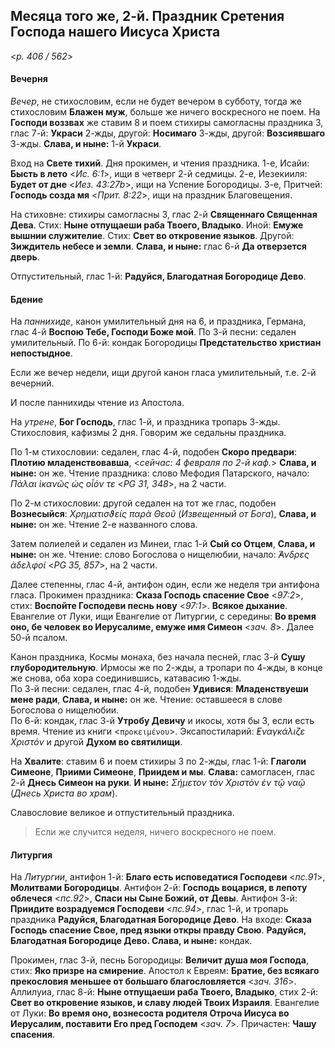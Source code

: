 
## Месяца того же, 2-й. Праздник Сретения Господа нашего Иисуса Христа  

<*p. 406 / 562*>

#### Вечерня

*Вечер*, не стихословим, если не будет вечером в субботу, тогда же стихословим **Блажен муж**, больше 
же ничего воскресного не поем. На **Господи воззвах** же ставим 8 и поем стихиры самогласны праздника 3, 
глас 7-й: **Украси** 2-жды, другой: **Носимаго** 3-жды, другой: **Возсиявшаго** 3-жды. 
**Слава, и ныне:** 1-й **Украси**. 

Вход на **Свете тихий**. Дня прокимен, и чтения праздника. 
1-е, Исайи: **Бысть в лето** <*Ис. 6:1*>, ищи в четверг 2-й седмицы. 
2-е, Иезекииля: **Будет от дне** <*Иез. 43:27b*>, ищи на Успение Богородицы. 
3-е, Притчей: **Господь созда мя** <*Прит. 8:22*>, ищи на праздник Благовещения. 

На стиховне: стихиры самогласны 3, глас 2-й **Священнаго Священная Дева**. 
Стих: **Ныне отпущаеши раба Твоего, Владыко**. 
Иной: **Емуже вышнии служителие**. 
Стих: **Свет во откровение языков**. 
Другой: **Зиждитель небесе и земли**. 
**Слава, и ныне:** глас 6-й **Да отверзется дверь**.  

Отпустительный, глас 1-й: **Радуйся, Благодатная Богородице Дево**. 

#### Бдение

На *паннихиде*, канон умилительный дня на 6, и праздника, Германа, глас 4-й **Воспою Тебе, 
Господи Боже мой**. 
По 3-й песни: седален умилительный.
По 6-й: кондак Богородицы **Предстательство христиан непостыдное**. 

Если же вечер недели, ищи другой канон гласа умилительный, т.е. 2-й вечерний. 

И после паннихиды чтение из Апостола.  

На *утрене*, **Бог Господь**, глас 1-й, и праздника тропарь 3-жды. Стихословия, кафизмы 2 дня. 
Говорим же седальны праздника.  

По 1-м стихословии: седален, глас 4-й, подобен **Скоро предвари**: **Плотию младенствовавша**, 
<*сейчас: 4 февраля по 2-й каф.*> **Слава, и ныне:** он же. 
Чтение праздника: слово Мефодия Патарского, начало: *Πάλαι ἱκανῶς ὡς οἷόν τε* <*PG 31, 348*>, на 2 части.  
 
По 2-м стихословии: другой седален на тот же глас, подобен **Вознесыйся**: *Χρηματισϑείς παρὰ Θεοῦ* 
(*Извещенный от Бога*), **Слава, и ныне:** он же. Чтение 2-е названного слова.

Затем полиелей и седален из Минеи, глас 1-й **Сый со Отцем**, **Слава, и ныне:** он же. 
Чтение: слово Богослова о нищелюбии, начало: *̓́Ανδρες ἀδελφοί* <*PG 35, 857*>, на 2 части. 

Далее степенны, глас 4-й, антифон один, если же неделя три антифона гласа. 
Прокимен праздника: **Сказа Господь спасение Свое** <*97:2*>, стих: **Воспойте Господеви песнь нову** <*97:1*>. 
**Всякое дыхание**. Евангелие от Луки, ищи Евангелие от Литургии, с середины: **Во время оно, 
бе человек во Иерусалиме, eмуже имя Симеон** <*зач. 8*>. Далее 50-й псалом. 

Канон праздника, Космы монаха, без начала песней, глас 3-й **Сушу глубородительную**. Ирмосы же по 2-жды, 
а тропари по 4-жды, в конце же снова, оба хора соединившись, катавасию 1-жды.     
По 3-й песни: седален, глас 4-й, подобен **Удивися**: **Младенствуеши мене ради**, **Слава, и ныне:** он же. 
Чтение: оставшееся в слове Богослова о нищелюбии.  
По 6-й: кондак, глас 3-й **Утробу Девичу** и икосы, хотя бы 3, если есть время. Чтение из книги <`προκειμένου`>. 
Эксапостиларий: *̓Εναγκάλιζε Χριστόν* и другой **Духом во святилищи**. 

На **Хвалите**: ставим 6 и поем стихиры 3 по 2-жды, глас 1-й: **Глаголи Симеоне**, **Приими Симеоне**, 
**Приидем и мы**. **Слава:** самогласен, глас 2-й **Днесь Симеон на руки**. 
**И ныне:** *Σήμετον τὸν Χριστὸν ἐν τῷ ναῷ* (*Днесь Христа во храм*).

Славословие великое и отпустительный праздника. 

> Если же случится неделя, ничего воскресного не поем.

#### Литургия

На *Литургии*, антифон 1-й: **Благо есть исповедатися Господеви** <*пс.91*>, **Молитвами Богородицы**. 
Антифон 2-й: **Господь воцарися, в лепоту облечеся** <*пс.92*>, **Спаси ны Сыне Божий, от Девы**. 
Антифон 3-й: **Приидите возрадуемся Господеви** <*пс.94*>, глас 1-й, и тропарь праздника 
**Радуйся, Благодатная Богородице Дево**. 
На входе: **Сказа Господь спасение Свое, пред языки откры правду Свою**.
**Радуйся, Благодатная Богородице Дево. Слава, и ныне:** кондак.

Прокимен, глас 3-й, песнь Богородицы: **Величит душа моя Господа**, стих: **Яко призре на смирение**. 
Апостол к Евреям: **Братие, без всякаго прекословия меньшее от большаго благословляется** <*зач. 316*>. 
Аллилуиа, глас 8-й: **Ныне отпущаеши раба Твоего, Владыко**, стих 2-й: **Свет во откровение языков, 
и славу людей Твоих Израиля**. 
Евангелие от Луки: **Во время оно, вознесоста родителя Отроча Иисуса во Иерусалим, поставити Eго 
пред Господем** <*зач. 7*>. 
Причастен: **Чашу спасения**. 
